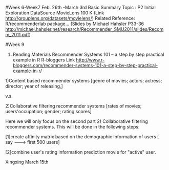 #Week 6-Week7 
Feb. 26th -March 3rd
Basic Summary
Topic : P2 Initial Exploration
DataSource MovieLens 100 K 
(Link http://grouplens.org/datasets/movielens/)
Related Reference: R/recommenderlab package...
(Slides by Michael Hahsler P33-36 http://michael.hahsler.net/research/Recommender_SMU2011/slides/Recomm_2011.pdf)

#Week 9
1. Reading Materials
Recommender Systems 101 – a step by step practical example in R R-bloggers Link
http://www.r-bloggers.com/recommender-systems-101-a-step-by-step-practical-example-in-r/

1)Content based recommender systems [genre of movies; actors; actress; director; year of releasing,] 

v.s. 

2)Collaborative filtering recommender systems [rates of movies; users'occupation; gender; rating scores]

Here we will only focus on the second part 2) Collaborative filtering recommender systems. This will be done in the following steps:

[1]create affinity matrix based on the demographic information of users [ say ---> first 500 users]

[2]combine user's rating information prediction movie for "active" user.

Xingxing March 15th

